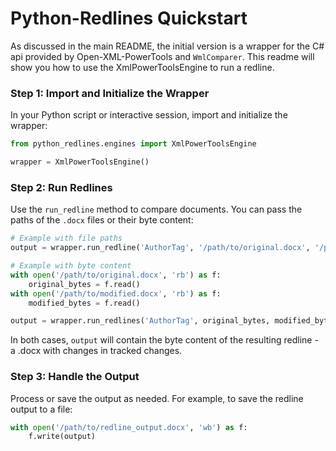 # Python-Redlines Quickstart

As discussed in the main README, the initial version is a wrapper for the C# api provided by Open-XML-PowerTools and
`WmlComparer`. This readme will show you how to use the XmlPowerToolsEngine to run a redline. 

### Step 1: Import and Initialize the Wrapper

In your Python script or interactive session, import and initialize the wrapper:

```python
from python_redlines.engines import XmlPowerToolsEngine

wrapper = XmlPowerToolsEngine()
```

### Step 2: Run Redlines

Use the `run_redline` method to compare documents. You can pass the paths of the `.docx` files or their byte content:

```python
# Example with file paths
output = wrapper.run_redline('AuthorTag', '/path/to/original.docx', '/path/to/modified.docx')

# Example with byte content
with open('/path/to/original.docx', 'rb') as f:
    original_bytes = f.read()
with open('/path/to/modified.docx', 'rb') as f:
    modified_bytes = f.read()

output = wrapper.run_redlines('AuthorTag', original_bytes, modified_bytes)
```

In both cases, `output` will contain the byte content of the resulting redline - a .docx with changes in tracked 
changes.

### Step 3: Handle the Output

Process or save the output as needed. For example, to save the redline output to a file:

```python
with open('/path/to/redline_output.docx', 'wb') as f:
    f.write(output)
```
